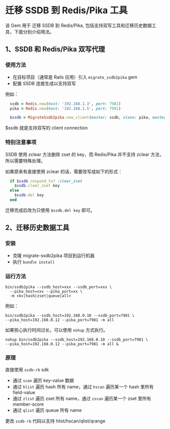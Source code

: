 
# 迁移 SSDB 到 Redis/Pika 工具

该 Gem 用于 迁移 SSDB 到 Redis/Pika, 包括支持双写工具和迁移历史数据工具，下面分别介绍用法。

## 1、SSDB 和 Redis/Pika 双写代理

### 使用方法

* 在目标项目（通常是 Rails 应用）引入 `migrate_ssdb2pika` gem
* 配置 SSDB 连接生成以支持双写

例如：

```ruby
  ssdb = Redis.new(host: '192.168.1.3', port: 7981)
  pika = Redis.new(host: '192.168.1.5', port: 7981)

  $ssdb = MigrateSsdb2pika.new_client(master: ssdb, slave: pika, master_is_ssdb: true)
```

$ssdb 就是支持双写的 client connection

### 特别注意事项

SSDB 使用 zclear 方法删除 zset 的 key，而 Redis/Pika 并不支持 zclear 方法，所以需要特殊处理。

如果原来有直接使用 zclear 的话，需要改写成如下的形式：

```ruby
  if $ssdb.respond_to? :clear_zset
    $ssdb.clear_zset key
  else
    $ssdb.del key
  end
```

迁移完成后改为只使用 `$ssdb.del key` 即可。

## 2、迁移历史数据工具

### 安装

* 克隆 migrate-ssdb2pika 项目到运行机器
* 执行 `bundle install`

### 运行方法

```shell
bin/ssdb2pika --ssdb_host=xxx --ssdb_port=xxx \
  --pika_host=xxx --pika_port=xx \
  -m <kv|hash|zset|queue|all>
```

例如：

```shell
bin/ssdb2pika --ssdb_host=192.168.0.10 --ssdb_port=7981 \
--pika_host=192.168.0.12 --pika_port=7981 -m all
```

如果担心执行时间过长，可以使用 `nohup` 方式执行。

```shell
nohup bin/ssdb2pika --ssdb_host=192.168.0.10 --ssdb_port=7981 \
--pika_host=192.168.0.12 --pika_port=7981 -m all &
```

### 原理

直接使用 `ssdb-rb` sdk

* 通过 `scan` 遍历 key-value 数据
* 通过 `hlist` 遍历 hash 所有 name，通过 `hscan` 遍历某一个 hash 里所有 field-value
* 通过 `zlist` 遍历 zset 所有 name，通过 `zscan` 遍历某一个 zset 里所有 member-score
* 通过 `qlist` 遍历 queue 所有 name

更改 `ssdb-rb` 代码以支持 hlist/hscan/qlist/qrange
